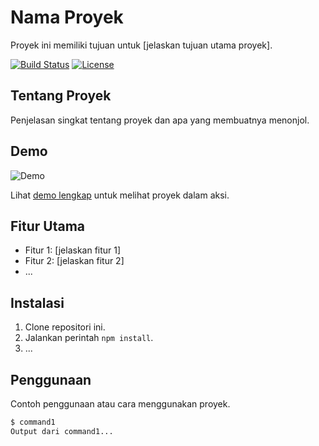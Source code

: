 # Nama Proyek

Proyek ini memiliki tujuan untuk [jelaskan tujuan utama proyek].

[![Build Status](https://img.shields.io/badge/build-passing-brightgreen)](link-build)
[![License](https://img.shields.io/badge/license-MIT-blue)](LICENSE)

## Tentang Proyek

Penjelasan singkat tentang proyek dan apa yang membuatnya menonjol.

## Demo

![Demo](demo.gif)

Lihat [demo lengkap](link-demo) untuk melihat proyek dalam aksi.

## Fitur Utama

- Fitur 1: [jelaskan fitur 1]
- Fitur 2: [jelaskan fitur 2]
- ...

## Instalasi

1. Clone repositori ini.
2. Jalankan perintah `npm install`.
3. ...

## Penggunaan

Contoh penggunaan atau cara menggunakan proyek.

```bash
$ command1
Output dari command1...
```
